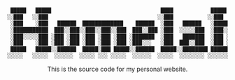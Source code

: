 <div align="center">

```js

 █████   █████                                   ████            █████    
░░███   ░░███                                   ░░███           ░░███     
 ░███    ░███   ██████  █████████████    ██████  ░███   ██████   ░███████ 
 ░███████████  ███░░███░░███░░███░░███  ███░░███ ░███  ░░░░░███  ░███░░███
 ░███░░░░░███ ░███ ░███ ░███ ░███ ░███ ░███████  ░███   ███████  ░███ ░███
 ░███    ░███ ░███ ░███ ░███ ░███ ░███ ░███░░░   ░███  ███░░███  ░███ ░███
 █████   █████░░██████  █████░███ █████░░██████  █████░░████████ ████████ 
░░░░░   ░░░░░  ░░░░░░  ░░░░░ ░░░ ░░░░░  ░░░░░░  ░░░░░  ░░░░░░░░ ░░░░░░░░  

```

</div>

<div align="center">

This is the source code for my personal website.

</div>

